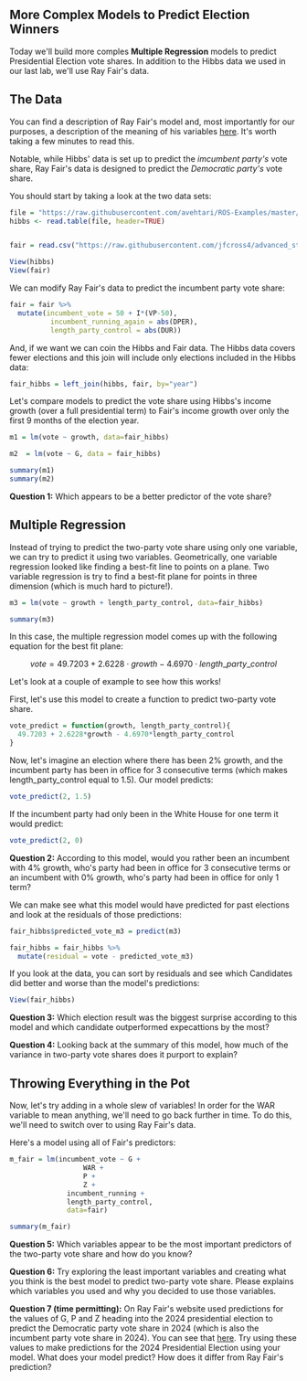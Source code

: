 More Complex Models to Predict Election Winners
----------------------------------

Today we'll build more comples **Multiple Regression** models to predict Presidential Election vote shares.  In addition to the Hibbs data we used in our last lab, we'll use Ray Fair's data.

## The Data

You can find a description of Ray Fair's model and, most importantly for our purposes, a description of the meaning of his variables [here](https://pollyvote.com/en/components/models/retrospective/fundamentals-only-models/fair-model/).  It's worth taking a few minutes to read this.

Notable, while Hibbs' data is set up to predict the *imcumbent party's* vote share, Ray Fair's data is designed to predict the *Democratic party's* vote share.

You should start by taking a look at the two data sets:

```r
file = "https://raw.githubusercontent.com/avehtari/ROS-Examples/master/ElectionsEconomy/data/hibbs.dat"
hibbs <- read.table(file, header=TRUE)


fair = read.csv("https://raw.githubusercontent.com/jfcross4/advanced_stats/master/fair.csv")

View(hibbs)
View(fair)

```

We can modify Ray Fair's data to predict the incumbent party vote share:


```r
fair = fair %>%
  mutate(incumbent_vote = 50 + I*(VP-50),
          incumbent_running_again = abs(DPER),
          length_party_control = abs(DUR))
```

And, if we want we can coin the Hibbs and Fair data.  The Hibbs data covers fewer elections and this join will include only elections included in the Hibbs data:

```r
fair_hibbs = left_join(hibbs, fair, by="year")
```

Let's compare models to predict the vote share using Hibbs's income growth (over a full presidential term) to Fair's income growth over only the first 9 months of the election year.

```r
m1 = lm(vote ~ growth, data=fair_hibbs)

m2  = lm(vote ~ G, data = fair_hibbs)

summary(m1)
summary(m2)
```

**Question 1:** Which appears to be a better predictor of the vote share?

## Multiple Regression

Instead of trying to predict the two-party vote share using only one variable, we can try to predict it using two variables.  Geometrically, one variable regression looked like finding a best-fit line to points on a plane.  Two variable regression is try to find a best-fit plane for points in three dimension (which is much hard to picture!).

```r
m3 = lm(vote ~ growth + length_party_control, data=fair_hibbs)

summary(m3)
```

In this case, the multiple regression model comes up with the following equation for the best fit plane:

$$vote = 49.7203 + 2.6228 \cdot growth - 4.6970 \cdot length\_party\_control$$

Let's look at a couple of example to see how this works!

First, let's use this model to create a function to predict two-party vote share.

```r
vote_predict = function(growth, length_party_control){
  49.7203 + 2.6228*growth - 4.6970*length_party_control
}
```

Now, let's imagine an election where there has been 2% growth, and the incumbent party has been in office for 3 consecutive terms (which makes length_party_control equal to 1.5).  Our model predicts:

```r
vote_predict(2, 1.5)
```

If the incumbent party had only been in the White House for one term it would predict:

```r
vote_predict(2, 0)
```

**Question 2:** According to this model, would you rather been an incumbent with 4% growth, who's party had been in office for 3 consecutive terms or an incumbent with 0% growth, who's party had been in office for only 1 term?


We can make see what this model would have predicted for past elections and look at the residuals of those predictions:

```r
fair_hibbs$predicted_vote_m3 = predict(m3)

fair_hibbs = fair_hibbs %>%
  mutate(residual = vote - predicted_vote_m3)
```

If you look at the data, you can sort by residuals and see which Candidates did better and worse than the model's predictions:

```r
View(fair_hibbs)
```

**Question 3:** Which election result was the biggest surprise according to this model and which candidate outperformed expecattions by the most?

**Question 4:** Looking back at the summary of this model, how much of the variance in two-party vote shares does it purport to explain?


## Throwing Everything in the Pot

Now, let's try adding in a whole slew of variables!  In order for the WAR variable to mean anything, we'll need to go back further in time.  To do this, we'll need to switch over to using Ray Fair's data.

Here's a model using all of Fair's predictors:


```r
m_fair = lm(incumbent_vote ~ G + 
                  WAR + 
                  P + 
                  Z +
              incumbent_running + 
              length_party_control, 
              data=fair)

summary(m_fair)
```

**Question 5:** Which variables appear to be the most important predictors of the two-party vote share and how do you know?

**Question 6:** Try exploring the least important variables and creating what you think is the best model to predict two-party vote share.  Please explains which variables you used and why you decided to use those variables.

**Question 7 (time permitting):** On Ray Fair's website used predictions for the values of G, P and Z heading into the 2024 presidential election to predict the Democratic party vote share in 2024 (which is also the incumbent party vote share in 2024).  You can see that [here](https://fairmodel.econ.yale.edu/vote2020/indeane2.htm).  Try using these values to make predictions for the 2024 Presidential Election using your model.  What does your model predict?  How does it differ from Ray Fair's prediction?


